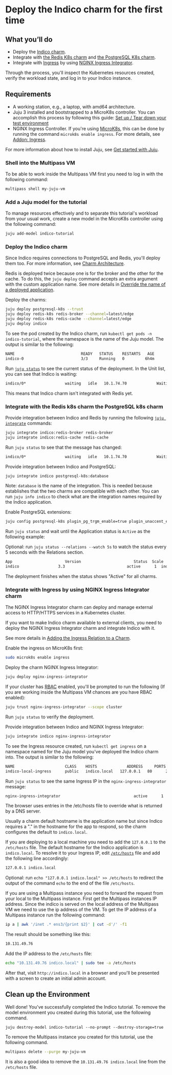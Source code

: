 # Deploy the Indico charm for the first time

## What you’ll do

- Deploy the [Indico charm](https://charmhub.io/indico).
- Integrate with [the Redis K8s charm](https://charmhub.io/redis-k8s) and [the PostgreSQL K8s charm](https://charmhub.io/postgresql-k8s).
- Integrate with [Ingress](https://kubernetes.io/docs/concepts/services-networking/ingress/#what-is-ingress) by using [NGINX Ingress Integrator](https://charmhub.io/nginx-ingress-integrator/).

Through the process, you'll inspect the Kubernetes resources created, verify the workload state, and log in to your Indico instance.

## Requirements
- A working station, e.g., a laptop, with amd64 architecture.
- Juju 3 installed and bootstrapped to a MicroK8s controller. You can accomplish this process by following this guide: [Set up / Tear down your test environment](https://juju.is/docs/juju/set-up--tear-down-your-test-environment)
- NGINX Ingress Controller. If you're using [MicroK8s](https://microk8s.io/), this can be done by running the command `microk8s enable ingress`. For more details, see [Addon: Ingress](https://microk8s.io/docs/addon-ingress).

For more information about how to install Juju, see [Get started with Juju](https://juju.is/docs/olm/get-started-with-juju).

### Shell into the Multipass VM

To be able to work inside the Multipass VM first you need to log in with the following command:
```bash
multipass shell my-juju-vm
```

### Add a Juju model for the tutorial

To manage resources effectively and to separate this tutorial's workload from
your usual work, create a new model in the MicroK8s controller using the following command:

```bash
juju add-model indico-tutorial
```

### Deploy the Indico charm

Since Indico requires connections to PostgreSQL and Redis, you'll deploy them too. For more information, see [Charm Architecture](https://charmhub.io/indico/docs/explanation-charm-architecture).

Redis is deployed twice because one is for the broker and the other for the cache. To do this, the `juju deploy` command accepts an extra argument with the custom application name. See more details in [Override the name of a deployed application](https://juju.is/docs/olm/deploy-a-charm-from-charmhub#heading--override-the-name-of-a-deployed-application).

Deploy the charms:

```bash
juju deploy postgresql-k8s --trust
juju deploy redis-k8s redis-broker --channel=latest/edge
juju deploy redis-k8s redis-cache --channel=latest/edge
juju deploy indico
```

To see the pod created by the Indico charm, run `kubectl get pods -n indico-tutorial`, where the namespace is the name of the Juju model. The output is similar to the following:

```bash
NAME                             READY   STATUS    RESTARTS   AGE
indico-0                         3/3     Running   0         6h4m
```

Run [`juju status`](https://juju.is/docs/olm/juju-status) to see the current status of the deployment. In the Unit list, you can see that Indico is waiting:

```bash
indico/0*                 waiting   idle   10.1.74.70             Waiting for redis-broker availability
```

This means that Indico charm isn't integrated with Redis yet.

### Integrate with the Redis k8s charm the PostgreSQL k8s charm

Provide integration between Indico and Redis by running the following [`juju integrate`](https://juju.is/docs/juju/juju-integrate) commands:

```bash
juju integrate indico:redis-broker redis-broker
juju integrate indico:redis-cache redis-cache
```

Run `juju status` to see that the message has changed:

```bash
indico/0*                 waiting   idle   10.1.74.70             Waiting for database availability
```

Provide integration between Indico and PostgreSQL:

```bash
juju integrate indico postgresql-k8s:database
```

Note: `database` is the name of the integration. This is needed because establishes that the two charms are compatible with each other.  You can run `juju info indico` to check what are the integration names required by the Indico application.

Enable PostgreSQL extensions:

```bash
juju config postgresql-k8s plugin_pg_trgm_enable=true plugin_unaccent_enable=true
```


Run `juju status` and wait until the Application status is `Active` as the following example:

Optional: run `juju status --relations --watch 5s` to watch the status every 5 seconds with the Relations section.

```bash
App                       Version                       Status  Scale  Charm                     Channel  Rev  Address         Exposed  Message
indico                 3.3                           active      1  indico                              182  10.152.183.68   no
```

The deployment finishes when the status shows "Active" for all charms.

### Integrate with Ingress by using NGINX Ingress Integrator charm

The NGINX Ingress Integrator charm can deploy and manage external access to HTTP/HTTPS services in a Kubernetes cluster.

If you want to make Indico charm available to external clients, you need to deploy the NGINX Ingress Integrator charm and integrate Indico with it.

See more details in [Adding the Ingress Relation to a Charm](https://charmhub.io/nginx-ingress-integrator/docs/adding-ingress-relation).

Enable the ingress on MicroK8s first:

```bash
sudo microk8s enable ingress
```

Deploy the charm NGINX Ingress Integrator:

```bash
juju deploy nginx-ingress-integrator
```

If your cluster has [RBAC](https://kubernetes.io/docs/reference/access-authn-authz/rbac/) enabled, you'll be prompted to run the following (If you are working inside the Multipass VM chances are you have RBAC enabled):

```bash
juju trust nginx-ingress-integrator --scope cluster
```

Run `juju status` to verify the deployment.

Provide integration between Indico and NGINX Ingress Integrator:

```bash
juju integrate indico nginx-ingress-integrator
```

To see the Ingress resource created, run `kubectl get ingress` on a namespace named for the Juju model you've deployed the Indico charm into. The output is similar to the following:

```bash
NAME                      CLASS    HOSTS             ADDRESS     PORTS   AGE
indico-local-ingress      public   indico.local   127.0.0.1   80      2d
```

Run `juju status` to see the same Ingress IP in the `nginx-ingress-integrator` message:

```bash
nginx-ingress-integrator                                active      1  nginx-ingress-integrator  stable    45  10.152.183.233  no       Ingress IP(s): 127.0.0.1
```

The browser uses entries in the /etc/hosts file to override what is returned by a DNS server.

Usually a charm default hostname is the application name but since Indico requires a "." in the hostname for the app to respond, so the charm configures the default to `indico.local`.

If you are deploying to a local machine you need to add the `127.0.0.1` to the `/etc/hosts` file. The default hostname for the Indico application is `indico.local`. To resolve it to your Ingress IP, edit [`/etc/hosts`](https://manpages.ubuntu.com/manpages/kinetic/man5/hosts.5.html) file and add the following line accordingly:

```bash
127.0.0.1 indico.local
```

Optional: run `echo "127.0.0.1 indico.local" >> /etc/hosts` to redirect the output of the command `echo` to the end of the file `/etc/hosts`.

If you are using a Multipass instance you need to forward the request from your local to the Multipass instance.
First get the Multipass instances IP address. Since the indico is served on the local address of the Multipass VM we need to use the ip address of the VM. To get the IP address of a Multipass instance run the following command:

```bash
ip a | awk '/inet .* ens3/{print $2}' | cut -d'/' -f1
```
The result should be something like this:
```bash
10.131.49.76
```

Add the IP address to the `/etc/hosts` file:

```bash
echo "10.131.49.76 indico.local" | sudo tee -a /etc/hosts
```

After that, visit `http://indico.local` in a browser and you'll be presented with a screen to create an initial admin account.


## Clean up the Environment

Well done! You've successfully completed the Indico tutorial. To remove the
model environment you created during this tutorial, use the following command.

```
juju destroy-model indico-tutorial --no-prompt --destroy-storage=true
```

To remove the Multipass instance you created for this tutorial, use the following command.

```bash
multipass delete --purge my-juju-vm
```
It is also a good idea to remove the `10.131.49.76 indico.local` line from the `/etc/hosts` file.
